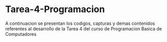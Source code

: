 # Tarea-4-Programacion
A continuacion se presentan los codigos, capturas y demas contenidos referentes al desarrollo de la Tarea 4 del curso de Programacion Basica de Computadores
